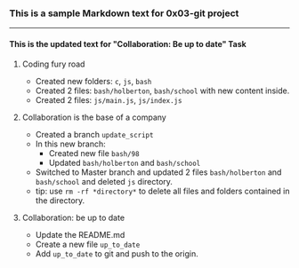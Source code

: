 ### This is a sample Markdown text for 0x03-git project
---
#### This is the updated text for "Collaboration: Be up to date" Task

1. Coding fury road
   - Created new folders: `c`, `js`, `bash`
   - Created 2 files: `bash/holberton`, `bash/school` with new content inside. 
   - Created 2 files: `js/main.js`, `js/index.js`
   
2. Collaboration is the base of a company
   - Created a branch `update_script`
    - In this new branch: 
      - Created new file `bash/98`
      - Updated `bash/holberton` and `bash/school`
   - Switched to Master branch and updated 2 files `bash/holberton` and `bash/school` and deleted `js` directory. 
    - tip: use `rm -rf *directory*` to delete all files and folders contained in the directory. 
    
3. Collaboration: be up to date
   - Update the README.md
   - Create a new file `up_to_date`
   - Add `up_to_date` to git and push to the origin. 
